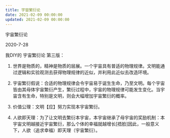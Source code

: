 ```yaml
---
title: 宇宙繁衍论
date: 2021-02-09 00:00:00
updated: 2021-02-09 00:00:00
---
```


宇宙繁衍论

2020-7-28

我DIY的 宇宙繁衍论 第三版：

1. 世界是物质的，精神是物质的层展。一个宇宙具有普适的物理规律。文明能通过逻辑和实验观测去获得物理规律的近似，并利用此近似去改造环境。

2. 宇宙繁衍假说：合适的物理规律会令宇宙易于诞生生命，乃至文明。每个宇宙皆由其母体宇宙繁衍产生，繁衍过程中，宇宙的物理规律可能发生变化。当宇宙含有生命，特别是文明，则会大幅增加宇宙繁衍的概率。

3. 价值公理：文明【应】努力实现本宇宙繁衍。

4. 人欲即天理：为了让文明去繁衍本宇宙，本宇宙继承了母宇宙的奖励机制：本宇宙文明越接近宇宙繁衍，那么个体的幸福就越增长[捂脸]因此，一般意义下，人欲（追求幸福）即天理（宇宙繁衍）。

